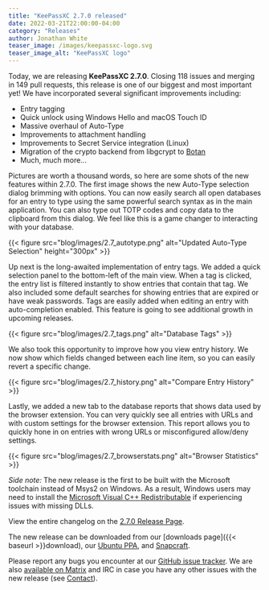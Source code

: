 ```yaml
---
title: "KeePassXC 2.7.0 released"
date: 2022-03-21T22:00:00-04:00
category: "Releases"
author: Jonathan White
teaser_image: /images/keepassxc-logo.svg
teaser_image_alt: "KeePassXC logo"
---
```


Today, we are releasing **KeePassXC 2.7.0**. Closing 118 issues and merging in 149 pull requests, this 
release is one of our biggest and most important yet! We have incorporated several significant improvements
including:

* Entry tagging
* Quick unlock using Windows Hello and macOS Touch ID
* Massive overhaul of Auto-Type
* Improvements to attachment handling
* Improvements to Secret Service integration (Linux)
* Migration of the crypto backend from libgcrypt to [Botan](https://github.com/randombit/botan)
* Much, much more...

<!--more-->

Pictures are worth a thousand words, so here are some shots of the new features within 2.7.0. The first
image shows the new Auto-Type selection dialog brimming with options. You can now easily search all open
databases for an entry to type using the same powerful search syntax as in the main application. You can also
type out TOTP codes and copy data to the clipboard from this dialog. We feel like this is a game changer
to interacting with your database.

{{< figure src="blog/images/2.7_autotype.png" alt="Updated Auto-Type Selection" height="300px" >}}

Up next is the long-awaited implementation of entry tags. We added a quick selection panel to the bottom-left
of the main view. When a tag is clicked, the entry list is filtered instantly to show entries that contain that
tag. We also included some default searches for showing entries that are expired or have weak passwords. Tags
are easily added when editing an entry with auto-completion enabled. This feature is going to see additional
growth in upcoming releases.

{{< figure src="blog/images/2.7_tags.png" alt="Database Tags" >}}

We also took this opportunity to improve how you view entry history. We now show which fields changed between
each line item, so you can easily revert a specific change.

{{< figure src="blog/images/2.7_history.png" alt="Compare Entry History" >}}

Lastly, we added a new tab to the database reports that shows data used by the browser extension. You can very
quickly see all entries with URLs and with custom settings for the browser extension. This report allows
you to quickly hone in on entries with wrong URLs or misconfigured allow/deny settings.

{{< figure src="blog/images/2.7_browserstats.png" alt="Browser Statistics" >}}

*Side note:* The new release is the first to be built with the Microsoft toolchain instead of Msys2 on Windows.
As a result, Windows users may need to install the [Microsoft Visual C++ Redistributable](https://aka.ms/vs/17/release/vc_redist.x64.exe)
if experiencing issues with missing DLLs.

View the entire changelog on the [2.7.0 Release Page](https://github.com/keepassxreboot/keepassxc/releases/tag/2.7.0).

The new release can be downloaded from our
[downloads page]({{< baseurl >}}download), our
[Ubuntu PPA](https://launchpad.net/~phoerious/+archive/ubuntu/keepassxc/),
and [Snapcraft](https://snapcraft.io/keepassxc/).

Please report any bugs you encounter at our [GitHub issue tracker](https://github.com/keepassxreboot/keepassxc/issues).
We are also [available on Matrix](https://matrix.to/#/!zUxwGnFkUyycpxeHeM:matrix.org?via=matrix.org) and IRC in case you 
have any other issues with the new release (see [Contact](/team/#contact)).
